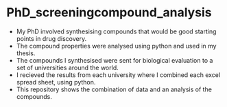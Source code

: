 # PhD_screeningcompound_analysis
- My PhD involved synthesising compounds that would be good starting points in drug discovery. 
- The compound properties were analysed using python and used in my thesis.
- The compounds I synthesised were sent for biological evaluation to a set of universities around the world.
- I recieved the results from each university where I combined each excel spread sheet, using python.
- This repository shows the combination of data and an analysis of the compounds.
